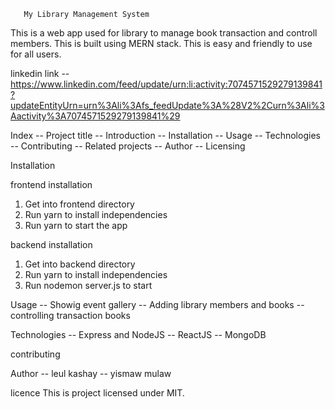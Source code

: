        My Library Management System
       
This is a web app used for library to manage book transaction and controll members. This is built using MERN stack. This is easy and friendly to use for all users.

   linkedin link --https://www.linkedin.com/feed/update/urn:li:activity:7074571529279139841?updateEntityUrn=urn%3Ali%3Afs_feedUpdate%3A%28V2%2Curn%3Ali%3Aactivity%3A7074571529279139841%29

Index
  -- Project title
  -- Introduction
  -- Installation
  -- Usage
  -- Technologies
  -- Contributing
  -- Related projects
  -- Author
  -- Licensing
  
Installation

frontend installation
1. Get into frontend directory
2. Run yarn to install independencies
3. Run yarn to start the app

backend installation
1. Get into backend directory
2. Run yarn to install independencies
3. Run nodemon server.js to start


Usage
   -- Showig event gallery
   -- Adding library members and books
   -- controlling transaction books
   
Technologies
   -- Express and NodeJS
   -- ReactJS
   -- MongoDB
   
contributing

Author
  -- leul kashay
  -- yismaw mulaw

licence
This is project licensed under MIT.
